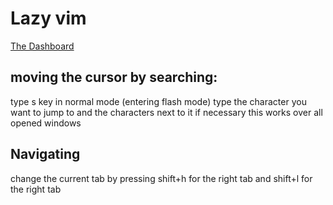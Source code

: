 # Lazy vim


[The Dashboard](vim_lazyvim_dashobard)


## moving the cursor by searching:
type s key in normal mode (entering flash mode)
type the character you want to jump to and the characters next to it if necessary
this works over all opened windows

## Navigating
change the current tab by pressing shift+h for the right tab and shift+l for the right tab

